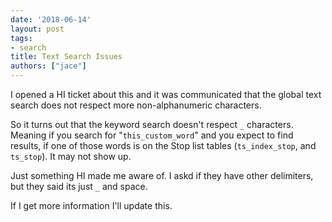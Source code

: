 ```yaml
---
date: '2018-06-14'
layout: post
tags:
- search
title: Text Search Issues
authors: ["jace"]
---
```


I opened a HI ticket about this and it was communicated that the global
text search does not respect more non-alphanumeric characters.

So it turns out that the keyword search doesn't respect `_` characters.
Meaning if you search for "`this_custom_word`" and you expect to find
results, if one of those words is on the Stop list tables
(`ts_index_stop`, and `ts_stop`). It may not show up.

Just something HI made me aware of. I askd if they have other
delimiters, but they said its just `_` and space.

If I get more information I'll update this.
